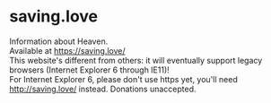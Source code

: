 # saving.love
Information about Heaven. <br>
Available at https://saving.love/ <br>
This website's different from others: it will eventually support legacy browsers (Internet Explorer 6 through IE11)! <br>
For Internet Explorer 6, please don't use https yet, you'll need http://saving.love/ instead.
Donations unaccepted.
